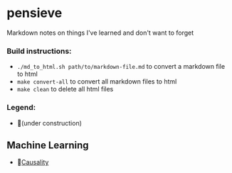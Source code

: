 # pensieve 

Markdown notes on things I've learned and don't want to forget

### Build instructions:

* `./md_to_html.sh path/to/markdown-file.md` to convert a markdown file to html
* `make convert-all` to convert all markdown files to html
* `make clean` to delete all html files

### Legend:
* 🚧(under construction)

## Machine Learning

* 🚧[Causality](machine-learning/causality.html)
